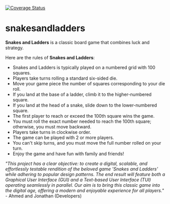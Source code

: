 <a href='https://coveralls.io/github/globuli94/snakesandladders?branch=main'><img src='https://coveralls.io/repos/github/globuli94/snakesandladders/badge.svg?branch=main' alt='Coverage Status' /></a>

# snakesandladders
**Snakes and Ladders** is a classic board game that combines luck and strategy.

Here are the rules of **Snakes and Ladders**:
+ Snakes and Ladders is typically played on a numbered grid with 100 squares.
+ Players take turns rolling a standard six-sided die.
+ Move your game piece the number of squares corresponding to your die roll.
+ If you land at the base of a ladder, climb it to the higher-numbered square.
+ If you land at the head of a snake, slide down to the lower-numbered square.
+ The first player to reach or exceed the 100th square wins the game.
+ You must roll the exact number needed to reach the 100th square; otherwise, you must move backward.
+ Players take turns in clockwise order.
+ The game can be played with 2 or more players.
+ You can't skip turns, and you must move the full number rolled on your turn.
+ Enjoy the game and have fun with family and friends!

_"This project has a clear objective: to create a digital, scalable, and effortlessly testable rendition of the beloved game 'Snakes and Ladders' while adhering to popular design patterns. The end result will feature both a Graphical User Interface (GUI) and a Text-based User Interface (TUI) operating seamlessly in parallel. Our aim is to bring this classic game into the digital age, offering a modern and enjoyable experience for all players."_ - Ahmed and Jonathan (Developers)
